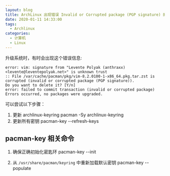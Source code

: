 ```yaml
---
layout: blog
title: ArchLinux 出现错误 Invalid or Corrupted package (PGP signature) 的解决方法
date: 2020-01-11 14:33:00
tags:
  - Archlinux
categories:
  - 计算机
  - Linux
---
```


升级系统时，有时会出现这个错误信息:

    error: vim: signature from "Levente Polyak (anthraxx) <levente@leventepolyak.net>" is unknown trust
    :: File /var/cache/pacman/pkg/vim-8.2.0100-1-x86_64.pkg.tar.zst is corrupted (invalid or corrupted package (PGP signature)).
    Do you want to delete it? [Y/n]
    error: failed to commit transaction (invalid or corrupted package)
    Errors occurred, no packages were upgraded.

可以尝试以下步骤：

1. 更新 archlinux-keyring
    pacman -Sy archlinux-keyring
2. 更新所有密钥
    pacman-key --refresh-keys

## pacman-key 相关命令

1. 确保正确初始化密匙环
    pacman-key --init

2. 从 `/usr/share/pacman/keyring` 中重新加载默认密钥
    pacman-key --populate

